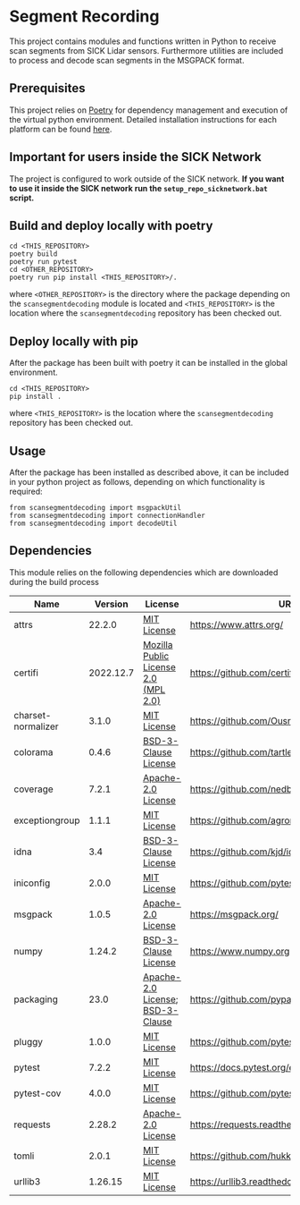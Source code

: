 # Segment Recording

This project contains modules and functions written in Python to receive scan segments from SICK Lidar sensors. Furthermore utilities are included to process and decode scan segments in the MSGPACK format.

## Prerequisites

This project relies on [Poetry](https://python-poetry.org/) for dependency management and execution of the virtual python environment. Detailed installation instructions for each platform can be found [here](https://python-poetry.org/docs/).

## Important for users inside the SICK Network
The project is configured to work outside of the SICK network. **If you want to use it inside the SICK network run the `setup_repo_sicknetwork.bat` script.**

## Build and deploy locally with poetry

```
cd <THIS_REPOSITORY>
poetry build
poetry run pytest
cd <OTHER_REPOSITORY>
poetry run pip install <THIS_REPOSITORY>/.
```

where `<OTHER_REPOSITORY>` is the directory where the package depending on the `scansegmentdecoding` module is located and `<THIS_REPOSITORY>` is the location where the `scansegmentdecoding` repository has been checked out.

## Deploy locally with pip
After the package has been built with poetry it can be installed in the global environment.

```
cd <THIS_REPOSITORY>
pip install .
```

where `<THIS_REPOSITORY>` is the location where the `scansegmentdecoding` repository has been checked out.

## Usage

After the package has been installed as described above, it can be included in your python project as follows, depending on which functionality is required:
```
from scansegmentdecoding import msgpackUtil
from scansegmentdecoding import connectionHandler
from scansegmentdecoding import decodeUtil
```

## Dependencies

This module relies on the following dependencies which are downloaded during the build process

| Name               | Version   | License                              | URL                                          |
|--------------------|-----------|--------------------------------------|----------------------------------------------|
| attrs              | 22.2.0    | [MIT License](https://spdx.org/licenses/MIT.html)                          | https://www.attrs.org/                       |
| certifi            | 2022.12.7 | [Mozilla Public License 2.0 (MPL 2.0)](https://mozilla.org/MPL/2.0/)       | https://github.com/certifi/python-certifi    |
| charset-normalizer | 3.1.0     | [MIT License](https://spdx.org/licenses/MIT.html)                          | https://github.com/Ousret/charset_normalizer |
| colorama           | 0.4.6     | [BSD-3-Clause License](https://spdx.org/licenses/BSD-3-Clause.html)        | https://github.com/tartley/colorama          |
| coverage           | 7.2.1     | [Apache-2.0 License](http://www.apache.org/licenses/LICENSE-2.0)           | https://github.com/nedbat/coveragepy         |
| exceptiongroup     | 1.1.1     | [MIT License](https://spdx.org/licenses/MIT.html)                          | https://github.com/agronholm/exceptiongroup  |
| idna               | 3.4       | [BSD-3-Clause License](https://spdx.org/licenses/BSD-3-Clause.html)        | https://github.com/kjd/idna                  |
| iniconfig          | 2.0.0     | [MIT License](https://spdx.org/licenses/MIT.html)                          | https://github.com/pytest-dev/iniconfig      |
| msgpack            | 1.0.5     | [Apache-2.0 License](http://www.apache.org/licenses/LICENSE-2.0)           | https://msgpack.org/                         |
| numpy              | 1.24.2    | [BSD-3-Clause License](https://spdx.org/licenses/BSD-3-Clause.html)        | https://www.numpy.org                        |
| packaging          | 23.0      | [Apache-2.0 License](http://www.apache.org/licenses/LICENSE-2.0); [BSD-3-Clause](https://spdx.org/licenses/BSD-3-Clause.html)                | https://github.com/pypa/packaging            |
| pluggy             | 1.0.0     | [MIT License](https://spdx.org/licenses/MIT.html)                          | https://github.com/pytest-dev/pluggy         |
| pytest             | 7.2.2     | [MIT License](https://spdx.org/licenses/MIT.html)                          | https://docs.pytest.org/en/latest/           |
| pytest-cov         | 4.0.0     | [MIT License](https://spdx.org/licenses/MIT.html)                          | https://github.com/pytest-dev/pytest-cov     |
| requests           | 2.28.2    | [Apache-2.0 License](http://www.apache.org/licenses/LICENSE-2.0)           | https://requests.readthedocs.io              |
| tomli              | 2.0.1     | [MIT License](https://spdx.org/licenses/MIT.html)                          | https://github.com/hukkin/tomli              |
| urllib3            | 1.26.15   | [MIT License](https://spdx.org/licenses/MIT.html)                          | https://urllib3.readthedocs.io/              |